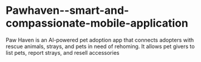 # Pawhaven--smart-and-compassionate-mobile-application
Paw Haven is an AI-powered pet adoption app that connects adopters with rescue animals, strays, and pets in need of rehoming. It allows pet givers to list pets, report strays, and resell accessories
